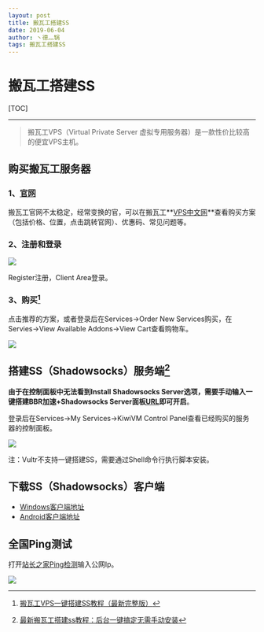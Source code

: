 ```yaml
---
layout: post
title: 搬瓦工搭建SS
date: 2019-06-04
author: 丶德灬锅
tags: 搬瓦工搭建SS
---
```


# 搬瓦工搭建SS

[TOC]

------

> 搬瓦工VPS（Virtual Private Server 虚拟专用服务器）是一款性价比较高的便宜VPS主机。

## 购买搬瓦工服务器

### 1、[官网](https://bwh88.net/)

搬瓦工官网不太稳定，经常变换的官，可以在搬瓦工**[VPS中文网](https://banwagong.cn/)**查看购买方案（包括价格、位置，点击跳转官网）、优惠码、常见问题等。

### 2、注册和登录

![](https://cdn.jsdelivr.net/gh/ldy/jekyll@master/_posts/img/2019-06-04-搬瓦工搭建SS-注册登录.png)

Register注册，Client Area登录。

### 3、购买[^1]

点击推荐的方案，或者登录后在Services->Order New Services购买，在Servies->View Available Addons->View Cart查看购物车。

![](https://cdn.jsdelivr.net/gh/ldy/jekyll@master/_posts/img/2019-06-04-搬瓦工搭建SS-购买.png)

## 搭建SS（Shadowsocks）服务端[^2]

**由于在控制面板中无法看到Install Shadowsocks Server选项，需要手动输入一键搭建BBR加速+Shadowsocks Server面板[URL](https://kiwivm.64clouds.com/preloader.php?load=/main-exec.php?mode=extras_shadowsocks)即可开启**。

登录后在Services->My Services->KiwiVM Control Panel查看已经购买的服务器的控制面板。

![](https://cdn.jsdelivr.net/gh/ldy/jekyll@master/_posts/img/2019-06-04-搬瓦工搭建SS-控制面板.png)

注：Vultr不支持一键搭建SS，需要通过Shell命令行执行脚本安装。

## 下载SS（Shadowsocks）客户端

- [Windows客户端地址](https://github.com/shadowsocks/shadowsocks-windows/releases/)
- [Android客户端地址](https://github.com/shadowsocks/shadowsocks-android/releases/)

## 全国Ping测试

打开[站长之家Ping检测](http://ping.chinaz.com/)输入公网Ip。

![](https://cdn.jsdelivr.net/gh/ldy/jekyll@master/_posts/img/2019-06-04-搬瓦工搭建SS-Ping检测.png)

[^1]: [搬瓦工VPS一键搭建SS教程（最新完整版）](https://www.textarea.com/Bandwagonhost/ban-wagong-vps-yijian-dajian-ss-jiaocheng-zuixin-wanzhengban-1007/?language=zh)
[^2]: [最新搬瓦工搭建ss教程：后台一键搞定无需手动安装](https://www.freeluffy.com/bandwagon-host-ss/)
